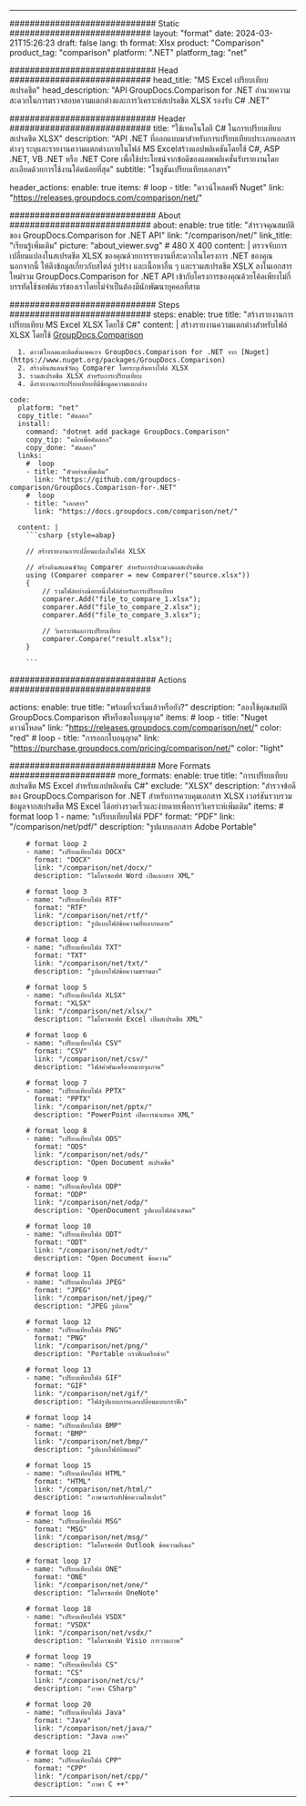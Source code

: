 
---
############################# Static ############################
layout: "format"
date:  2024-03-21T15:26:23
draft: false
lang: th
format: Xlsx
product: "Comparison"
product_tag: "comparison"
platform: ".NET"
platform_tag: "net"

############################# Head ############################
head_title: "MS Excel เปรียบเทียบสเปรดชีต"
head_description: "API GroupDocs.Comparison for .NET อำนวยความสะดวกในการตรวจสอบความแตกต่างและการวิเคราะห์สเปรดชีต XLSX รองรับ C# .NET"

############################# Header ############################
title: "ใช้เทคโนโลยี C# ในการเปรียบเทียบสเปรดชีต XLSX" 
description: "API .NET ที่ออกแบบมาสำหรับการเปรียบเทียบประเภทเอกสารต่างๆ ระบุและรายงานความแตกต่างภายในไฟล์ MS Excelสร้างแอปพลิเคชันโดยใช้ C#, ASP .NET, VB .NET หรือ .NET Core เพื่อใช้ประโยชน์จากข้อดีของแอพพลิเคชั่นรับรายงานโดยละเอียดด้วยการใช้งานโค้ดน้อยที่สุด"
subtitle: "โซลูชันเปรียบเทียบเอกสาร" 

header_actions:
  enable: true
  items:
    #  loop
    - title: "ดาวน์โหลดฟรี Nuget"
      link: "https://releases.groupdocs.com/comparison/net/"
      
############################# About ############################
about:
    enable: true
    title: "สำรวจคุณสมบัติของ GroupDocs.Comparison for .NET API"
    link: "/comparison/net/"
    link_title: "เรียนรู้เพิ่มเติม"
    picture: "about_viewer.svg" # 480 X 400
    content: |
       ตรวจจับการเปลี่ยนแปลงในสเปรดชีต XLSX ของคุณด้วยการรายงานที่สะดวกในโครงการ .NET ของคุณนอกจากนี้ ให้ดึงข้อมูลเกี่ยวกับสไตล์ รูปร่าง และเนื้อหาอื่น ๆ และรวมสเปรดชีต XSLX ลงในเอกสารใหม่รวม GroupDocs.Comparison for .NET API เข้ากับโครงการของคุณด้วยโค้ดเพียงไม่กี่บรรทัดใช้ซอฟต์แวร์ของเราโดยไม่จำเป็นต้องมีนักพัฒนาบุคคลที่สาม

############################# Steps ############################
steps:
    enable: true
    title: "สร้างรายงานการเปรียบเทียบ MS Excel XLSX โดยใช้ C#"
    content: |
      สร้างรายงานความแตกต่างสำหรับไฟล์ XLSX โดยใช้ [GroupDocs.Comparison](https://products.groupdocs.com/comparison/net/)
      
      1. ดาวน์โหลดและติดตั้งแพคเกจ GroupDocs.Comparison for .NET จาก [Nuget](https://www.nuget.org/packages/GroupDocs.Comparison)
      2. สร้างอินสแตนซ์วัตถุ Comparer โดยระบุเส้นทางไฟล์ XLSX
      3. รวมสเปรดชีต XLSX สำหรับการเปรียบเทียบ
      4. ดึงรายงานการเปรียบเทียบที่มีข้อมูลความแตกต่าง
   
    code:
      platform: "net"
      copy_title: "คัดลอก"
      install:
        command: "dotnet add package GroupDocs.Comparison"
        copy_tip: "คลิกเพื่อคัดลอก"
        copy_done: "คัดลอก"
      links:
        #  loop
        - title: "ตัวอย่างเพิ่มเติม"
          link: "https://github.com/groupdocs-comparison/GroupDocs.Comparison-for-.NET"
        #  loop
        - title: "เอกสาร"
          link: "https://docs.groupdocs.com/comparison/net/"
          
      content: |
        ```csharp {style=abap}

        // สร้างรายงานการเปลี่ยนแปลงในไฟล์ XLSX

        // สร้างอินสแตนซ์วัตถุ Comparer สำหรับการประมวลผลสเปรดชีต
        using (Comparer comparer = new Comparer("source.xlsx"))
        {
            // รวมไฟล์อย่างน้อยหนึ่งไฟล์สำหรับการเปรียบเทียบ
        	comparer.Add("file_to_compare_1.xlsx");
            comparer.Add("file_to_compare_2.xlsx");
            comparer.Add("file_to_compare_3.xlsx");

            // วิเคราะห์ผลการเปรียบเทียบ
            comparer.Compare("result.xlsx"); 
        }
        
        ```            

############################# Actions ############################

actions:
  enable: true
  title: "พร้อมที่จะเริ่มแล้วหรือยัง?"
  description: "ลองใช้คุณสมบัติ GroupDocs.Comparison ฟรีหรือขอใบอนุญาต"
  items:
    #  loop
    - title: "Nuget ดาวน์โหลด"
      link: "https://releases.groupdocs.com/comparison/net/"
      color: "red"
        #  loop
    - title: "การออกใบอนุญาต"
      link: "https://purchase.groupdocs.com/pricing/comparison/net/"
      color: "light"


############################# More Formats #####################
more_formats:
    enable: true
    title: "การเปรียบเทียบสเปรดชีต MS Excel สำหรับแอปพลิเคชัน C#"
    exclude: "XLSX"
    description: "สำรวจข้อดีของ GroupDocs.Comparison for .NET สำหรับการควบคุมเอกสาร XLSX เวอร์ชันรวบรวมข้อมูลจากสเปรดชีต MS Excel ได้อย่างรวดเร็วและง่ายดายเพื่อการวิเคราะห์เพิ่มเติม"
    items: 
        # format loop 1
        - name: "เปรียบเทียบไฟล์ PDF"
          format: "PDF"
          link: "/comparison/net/pdf/"
          description: "รูปแบบเอกสาร Adobe Portable"

        # format loop 2
        - name: "เปรียบเทียบไฟล์ DOCX"
          format: "DOCX"
          link: "/comparison/net/docx/"
          description: "ไมโครซอฟท์ Word เปิดเอกสาร XML"

        # format loop 3
        - name: "เปรียบเทียบไฟล์ RTF"
          format: "RTF"
          link: "/comparison/net/rtf/"
          description: "รูปแบบไฟล์ข้อความที่หลากหลาย"

        # format loop 4
        - name: "เปรียบเทียบไฟล์ TXT"
          format: "TXT"
          link: "/comparison/net/txt/"
          description: "รูปแบบไฟล์ข้อความธรรมดา"

        # format loop 5
        - name: "เปรียบเทียบไฟล์ XLSX"
          format: "XLSX"
          link: "/comparison/net/xlsx/"
          description: "ไมโครซอฟท์ Excel เปิดสเปรดชีต XML"

        # format loop 6
        - name: "เปรียบเทียบไฟล์ CSV"
          format: "CSV"
          link: "/comparison/net/csv/"
          description: "ไฟล์ค่าคั่นเครื่องหมายจุลภาค"

        # format loop 7
        - name: "เปรียบเทียบไฟล์ PPTX"
          format: "PPTX"
          link: "/comparison/net/pptx/"
          description: "PowerPoint เปิดการนำเสนอ XML"

        # format loop 8
        - name: "เปรียบเทียบไฟล์ ODS"
          format: "ODS"
          link: "/comparison/net/ods/"
          description: "Open Document สเปรดชีต"

        # format loop 9
        - name: "เปรียบเทียบไฟล์ ODP"
          format: "ODP"
          link: "/comparison/net/odp/"
          description: "OpenDocument รูปแบบไฟล์นำเสนอ"

        # format loop 10
        - name: "เปรียบเทียบไฟล์ ODT"
          format: "ODT"
          link: "/comparison/net/odt/"
          description: "Open Document ข้อความ"

        # format loop 11
        - name: "เปรียบเทียบไฟล์ JPEG"
          format: "JPEG"
          link: "/comparison/net/jpeg/"
          description: "JPEG รูปภาพ"

        # format loop 12
        - name: "เปรียบเทียบไฟล์ PNG"
          format: "PNG"
          link: "/comparison/net/png/"
          description: "Portable กราฟิกเครือข่าย"

        # format loop 13
        - name: "เปรียบเทียบไฟล์ GIF"
          format: "GIF"
          link: "/comparison/net/gif/"
          description: "ไฟล์รูปแบบการแลกเปลี่ยนแบบกราฟิก"

        # format loop 14
        - name: "เปรียบเทียบไฟล์ BMP"
          format: "BMP"
          link: "/comparison/net/bmp/"
          description: "รูปแบบไฟล์บิตแมป"

        # format loop 15
        - name: "เปรียบเทียบไฟล์ HTML"
          format: "HTML"
          link: "/comparison/net/html/"
          description: "ภาษามาร์กอัปข้อความไฮเปอร์"

        # format loop 16
        - name: "เปรียบเทียบไฟล์ MSG"
          format: "MSG"
          link: "/comparison/net/msg/"
          description: "ไมโครซอฟท์ Outlook ข้อความอีเมล"

        # format loop 17
        - name: "เปรียบเทียบไฟล์ ONE"
          format: "ONE"
          link: "/comparison/net/one/"
          description: "ไมโครซอฟท์ OneNote"

        # format loop 18
        - name: "เปรียบเทียบไฟล์ VSDX"
          format: "VSDX"
          link: "/comparison/net/vsdx/"
          description: "ไมโครซอฟท์ Visio การวาดภาพ"

        # format loop 19
        - name: "เปรียบเทียบไฟล์ CS"
          format: "CS"
          link: "/comparison/net/cs/"
          description: "ภาษา CSharp"

        # format loop 20
        - name: "เปรียบเทียบไฟล์ Java"
          format: "Java"
          link: "/comparison/net/java/"
          description: "Java ภาษา"
          
        # format loop 21
        - name: "เปรียบเทียบไฟล์ CPP"
          format: "CPP"
          link: "/comparison/net/cpp/"
          description: "ภาษา C ++"
---